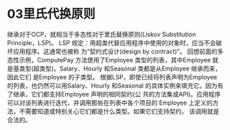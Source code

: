 # 03里氏代换原则

继承对于OCP，就相当于多态性对于里氏替换原则(Liskov Substitution Principle，LSP)。
LSP 规定：用超类代替应用程序中使用的对象时，应当不会破坏应用程序。这通常也被称
为“契约式设计(design by contract)”。
回想前面的多态性示例，ComputePay 方法使用了Employee 类型的列表，其中Employee
就是基类型(超类型)。Salary、Hourly 和Seasonal 类都是从Employee 继承而来，因此它们
是Employee 的子类型。
根据LSP，即使已经将列表声明为Employee 的列表，也仍然可以用Salary、Hourly
和Seasonal 的具体实例来填充它。因为有了继承，它们都支持Employee 声明的相同契约(公
共的方法集或API)。应用程序可以对该列表进行迭代，并调用那些在列表中各个项目的
Employee 上定义的方法，不需要知道或特别关心它们都是什么类型。如果它们支持契约，
该调用就是合法的。